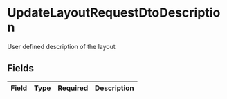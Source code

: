# UpdateLayoutRequestDtoDescription

User defined description of the layout


## Fields

| Field       | Type        | Required    | Description |
| ----------- | ----------- | ----------- | ----------- |